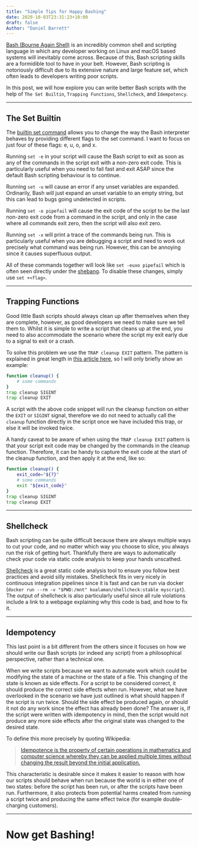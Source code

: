 ```yaml
---
title: "Simple Tips for Happy Bashing"
date: 2020-10-03T23:31:23+10:00
draft: false
Author: "Daniel Barrett"
---
```


[Bash (Bourne Again Shell)](https://en.wikipedia.org/wiki/Bash_(Unix_shell)) is an incredibly common shell and scripting language in which any developer working on Linux and macOS based systems will inevitably come across. Because of this, Bash scripting skills are a formidible tool to have in your belt. However, Bash scripting is notoriously difficult due to its extensive nature and large feature set, which often leads to developers writing poor scripts.

In this post, we will how explore you can write better Bash scripts with the help of `The Set Builtin`, `Trapping Functions`, `Shellcheck`, and `Idempotency`.

---
## The Set Builtin
The [builtin set command](https://www.gnu.org/software/bash/manual/html_node/The-Set-Builtin.html) allows you to change the way the Bash interpreter behaves by providing different flags to the set command. I want to focus on just four of these flags: e, u, o, and x.

Running `set -e` in your script will cause the Bash script to exit as soon as any of the commands in the script exit with a non-zero exit code. This is particularly useful when you need to fail fast and exit ASAP since the default Bash scripting behaviour is to continue.

Running `set -u` will cause an error if any unset variables are expanded. Ordinarily, Bash will just expand an unset variable to an empty string, but this can lead to bugs going undetected in scripts.

Running `set -o pipefail` will cause the exit code of the script to be the last non-zero exit code from a command in the script, and only in the case where all commands exit zero, then the script will also exit zero.

Running `set -x` will print a trace of the commands being run. This is particularly useful when you are debugging a script and need to work out precisely what command was being run. However, this can be annoying since it causes superfluous output.

All of these commands together will look like `set -euxo pipefail` which is often seen directly under the [shebang](https://en.wikipedia.org/wiki/Shebang_(Unix)). To disable these changes, simply use `set +<flag>`.

---
## Trapping Functions
Good little Bash scripts should always clean up after themselves when they are complete, however, as good developers we need to make sure we tell them to. Whilst it is simple to write a script that cleans up at the end, you need to also accommodate the scenario where the script my exit early due to a signal to exit or a crash. 

To solve this problem we use the `TRAP cleanup EXIT` pattern. The pattern is explained in great length in [this article here](https://www.linuxjournal.com/content/bash-trap-command), so I will only briefly show an example:
```bash
function cleanup() {
    # some commands
}
trap cleanup SIGINT
trap cleanup EXIT
```
A script with the above code snippet will run the cleanup function on either the `EXIT` or `SIGINT` signal, therefore we do not need to actually call the `cleanup` function directly in the script once we have included this trap, or else it will be invoked twice.

A handy caveat to be aware of when using the `TRAP cleanup EXIT` pattern is that your script exit code may be changed by the commands in the cleanup function. Therefore, it can be handy to capture the exit code at the start of the cleanup function, and then apply it at the end, like so:
```bash
function cleanup() {
    exit_code="${?}"
    # some commands
    exit "${exit_code}"
}
trap cleanup SIGINT
trap cleanup EXIT
```
---
## Shellcheck
Bash scripting can be quite difficult because there are always multiple ways to cut your code, and no matter which way you choose to slice, you always run the risk of getting hurt. Thankfully there are ways to automatically check your code via static code analysis to keep your hands unscathed.

[Shellcheck](https://github.com/koalaman/shellcheck) is a great static code analysis tool to ensure you follow best practices and avoid silly mistakes. Shellcheck fits in very nicely in continuous integration pipelines since it is fast and can be run via docker (`docker run --rm -v "$PWD:/mnt" koalaman/shellcheck:stable myscript`). The output of shellcheck is also particularly useful since all rule violations include a link to a webpage explaining why this code is bad, and how to fix it. 

---
## Idempotency
This last point is a bit different from the others since it focuses on how we should write our Bash scripts (or indeed any script) from a philosophical perspective, rather than a technical one.

When we write scripts because we want to automate work which could be modifying the state of a machine or the state of a file. This changing of the state is known as side effects. For a script to be considered correct, it should produce the correct side effects when run. However, what we have overlooked in the scenario we have just outlined is what should happen if the script is run twice. Should the side effect be produced again, or should it not do any work since the effect has already been done? The answer is, if the script were written with idempotency in mind, then the script would not produce any more side effects after the original state was changed to the desired state. 

To define this more precisely by quoting Wikipedia:
> [Idempotence is the property of certain operations in mathematics and computer science whereby they can be applied multiple times without changing the result beyond the initial application.](https://en.wikipedia.org/wiki/Idempotence)

This characteristic is desirable since it makes it easier to reason with how our scripts should behave when run because the world is in either one of two states: before the script has been run, or after the scripts have been run. Furthermore, it also protects from potential harms created from running a script twice and producing the same effect twice (for example double-charging customers).

---
# Now get Bashing!
